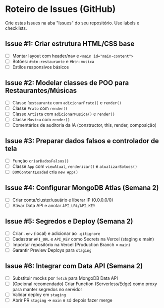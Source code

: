 # Roteiro de Issues (GitHub)

Crie estas Issues na aba "Issues" do seu repositório. Use labels e checklists.

## Issue #1: Criar estrutura HTML/CSS base
- [ ] Montar layout com header/nav e `<main id="main-content">`
- [ ] Botões: `#btn-restaurante` e `#btn-musica`
- [ ] Estilos responsivos básicos

## Issue #2: Modelar classes de POO para Restaurantes/Músicas
- [ ] Classe `Restaurante` com `adicionarPrato()` e `render()`
- [ ] Classe `Prato` com `render()`
- [ ] Classe `Artista` com `adicionarMusica()` e `render()`
- [ ] Classe `Musica` com `render()`
- [ ] Comentários de auditoria da IA (constructor, this, render, composição)

## Issue #3: Preparar dados falsos e controlador de tela
- [ ] Função `criarDadosFalsos()`
- [ ] Classe `App` com `viewAtual`, `renderizar()` e `atualizarBotoes()`
- [ ] `DOMContentLoaded` cria `new App()`

## Issue #4: Configurar MongoDB Atlas (Semana 2)
- [ ] Criar conta/cluster/usuário e liberar IP (0.0.0.0/0)
- [ ] Ativar Data API e anotar `API_URL`/`API_KEY`

## Issue #5: Segredos e Deploy (Semana 2)
- [ ] Criar `.env` (local) e adicionar ao `.gitignore`
- [ ] Cadastrar `API_URL` e `API_KEY` como Secrets na Vercel (staging e main)
- [ ] Importar repositório na Vercel (Production Branch = `main`)
- [ ] Garantir Preview Deploys para `staging`

## Issue #6: Integrar com Data API (Semana 2)
- [ ] Substituir mocks por `fetch` para MongoDB Data API
- [ ] (Opcional recomendado) Criar Function (Serverless/Edge) como proxy para manter segredos no servidor
- [ ] Validar deploy em `staging`
- [ ] Abrir PR `staging` → `main` e só depois fazer merge